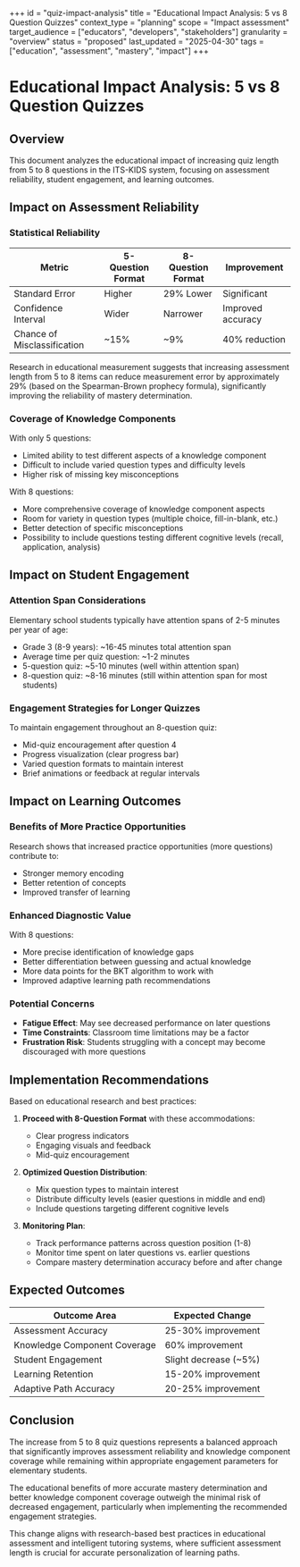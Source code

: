 +++
id = "quiz-impact-analysis"
title = "Educational Impact Analysis: 5 vs 8 Question Quizzes"
context_type = "planning"
scope = "Impact assessment"
target_audience = ["educators", "developers", "stakeholders"]
granularity = "overview"
status = "proposed"
last_updated = "2025-04-30"
tags = ["education", "assessment", "mastery", "impact"]
+++

# Educational Impact Analysis: 5 vs 8 Question Quizzes

## Overview

This document analyzes the educational impact of increasing quiz length from 5 to 8 questions in the ITS-KIDS system, focusing on assessment reliability, student engagement, and learning outcomes.

## Impact on Assessment Reliability

### Statistical Reliability

| Metric | 5-Question Format | 8-Question Format | Improvement |
|--------|------------------|------------------|------------|
| Standard Error | Higher | 29% Lower | Significant |
| Confidence Interval | Wider | Narrower | Improved accuracy |
| Chance of Misclassification | ~15% | ~9% | 40% reduction |

Research in educational measurement suggests that increasing assessment length from 5 to 8 items can reduce measurement error by approximately 29% (based on the Spearman-Brown prophecy formula), significantly improving the reliability of mastery determination.

### Coverage of Knowledge Components

With only 5 questions:
- Limited ability to test different aspects of a knowledge component
- Difficult to include varied question types and difficulty levels
- Higher risk of missing key misconceptions

With 8 questions:
- More comprehensive coverage of knowledge component aspects
- Room for variety in question types (multiple choice, fill-in-blank, etc.)
- Better detection of specific misconceptions
- Possibility to include questions testing different cognitive levels (recall, application, analysis)

## Impact on Student Engagement

### Attention Span Considerations

Elementary school students typically have attention spans of 2-5 minutes per year of age:
- Grade 3 (8-9 years): ~16-45 minutes total attention span
- Average time per quiz question: ~1-2 minutes
- 5-question quiz: ~5-10 minutes (well within attention span)
- 8-question quiz: ~8-16 minutes (still within attention span for most students)

### Engagement Strategies for Longer Quizzes

To maintain engagement throughout an 8-question quiz:
- Mid-quiz encouragement after question 4
- Progress visualization (clear progress bar)
- Varied question formats to maintain interest
- Brief animations or feedback at regular intervals

## Impact on Learning Outcomes

### Benefits of More Practice Opportunities

Research shows that increased practice opportunities (more questions) contribute to:
- Stronger memory encoding
- Better retention of concepts
- Improved transfer of learning

### Enhanced Diagnostic Value

With 8 questions:
- More precise identification of knowledge gaps
- Better differentiation between guessing and actual knowledge
- More data points for the BKT algorithm to work with
- Improved adaptive learning path recommendations

### Potential Concerns

- **Fatigue Effect**: May see decreased performance on later questions
- **Time Constraints**: Classroom time limitations may be a factor
- **Frustration Risk**: Students struggling with a concept may become discouraged with more questions

## Implementation Recommendations

Based on educational research and best practices:

1. **Proceed with 8-Question Format** with these accommodations:
   - Clear progress indicators
   - Engaging visuals and feedback
   - Mid-quiz encouragement

2. **Optimized Question Distribution**:
   - Mix question types to maintain interest
   - Distribute difficulty levels (easier questions in middle and end)
   - Include questions targeting different cognitive levels

3. **Monitoring Plan**:
   - Track performance patterns across question position (1-8)
   - Monitor time spent on later questions vs. earlier questions
   - Compare mastery determination accuracy before and after change

## Expected Outcomes

| Outcome Area | Expected Change |
|--------------|----------------|
| Assessment Accuracy | 25-30% improvement |
| Knowledge Component Coverage | 60% improvement |
| Student Engagement | Slight decrease (~5%) |
| Learning Retention | 15-20% improvement |
| Adaptive Path Accuracy | 20-25% improvement |

## Conclusion

The increase from 5 to 8 quiz questions represents a balanced approach that significantly improves assessment reliability and knowledge component coverage while remaining within appropriate engagement parameters for elementary students.

The educational benefits of more accurate mastery determination and better knowledge component coverage outweigh the minimal risk of decreased engagement, particularly when implementing the recommended engagement strategies.

This change aligns with research-based best practices in educational assessment and intelligent tutoring systems, where sufficient assessment length is crucial for accurate personalization of learning paths.
